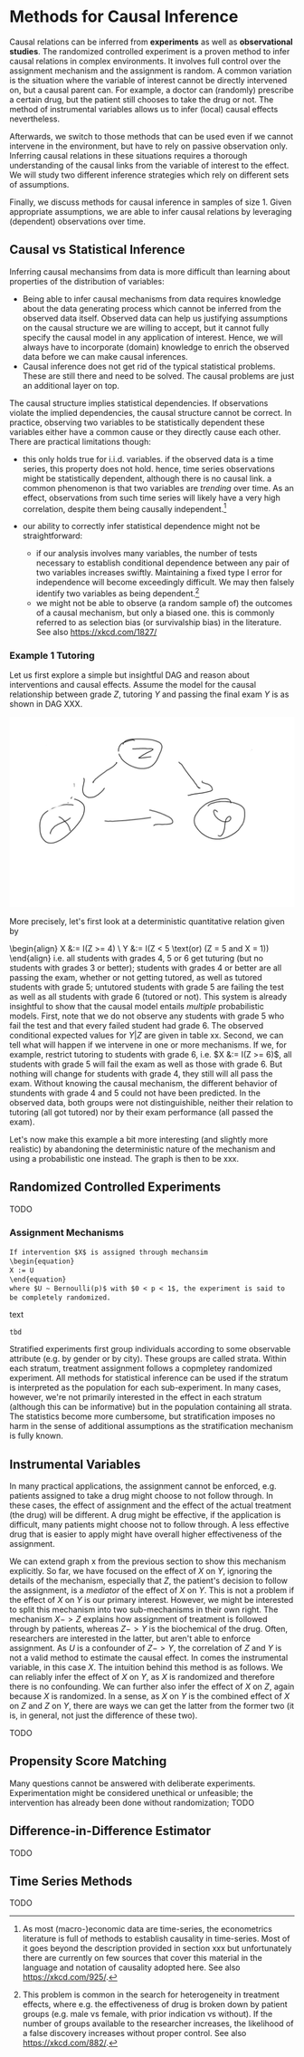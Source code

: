 # Methods for Causal Inference

Causal relations can be inferred from **experiments** as well as **observational studies**.
The randomized controlled experiment is a proven method to infer causal relations in complex environments. It involves full control over the assignment mechanism and the assignment is random.
A common variation is the situation where the variable of interest cannot be directly intervened on, but a causal parent can. For example, a doctor can (randomly) prescribe a certain drug, but the patient still chooses to take the drug or not. The method of instrumental variables allows us to infer (local) causal effects nevertheless.

Afterwards, we switch to those methods that can be used even if we cannot intervene in the environment, but have to rely on passive observation only. Inferring causal relations in these situations requires a thorough understanding of the causal links from the variable of interest to the effect. We will study two different inference strategies which rely on different sets of assumptions.

Finally, we discuss methods for causal inference in samples of size 1. Given appropriate assumptions, we are able to infer causal relations by leveraging (dependent) observations over time.

## Causal vs Statistical Inference
Inferring causal mechansims from data is more difficult than learning about properties of the distribution of variables:

* Being able to infer causal mechanisms from data requires knowledge about the data generating process which cannot be inferred from the observed data itself. Observed data can help us justifying assumptions on the causal structure we are willing to accept, but it cannot fully specify the causal model in any application of interest. Hence, we will always have to incorporate (domain) knowledge to enrich the observed data before we can make causal inferences.
* Causal inference does not get rid of the typical statistical problems. These are still there and need to be solved. The causal problems are just an additional layer on top.

The causal structure implies statistical dependencies. If observations violate the implied dependencies, the causal structure cannot be correct. In practice, observing two variables to be statistically dependent these variables either have a common cause or they directly cause each other. There are practical limitations though:

* this only holds true for i.i.d. variables. if the observed data is a time series, this property does not hold. hence, time series observations might be statistically dependent, although there is no causal link. a common phenomenon is that two variables are *trending* over time. As an effect, observations from such time series will likely have a very high correlation, despite them being causally independent.[^ts-analysis-econ]

* our ability to correctly infer statistical dependence might not be straightforward:
  * if our analysis involves many variables, the number of tests necessary to establish conditional dependence between any pair of two variables increases swiftly. Maintaining a fixed type I error for independence will become exceedingly difficult. We may then falsely identify two variables as being dependent.[^hte-error-control]
  * we might not be able to observe (a random sample of) the outcomes of a causal mechanism, but only a biased one. this is commonly referred to as selection bias (or survivalship bias) in the literature. See also https://xkcd.com/1827/

[^ts-analysis-econ]: As most (macro-)economic data are time-series, the econometrics literature is full of methods to establish causality in time-series. Most of it goes beyond the description provided in section xxx but unfortunately there are currently on few sources that cover this material in the language and notation of causality adopted here. See also https://xkcd.com/925/.

[^hte-error-control]: This problem is common in the search for heterogeneity in treatment effects, where e.g. the effectiveness of drug is broken down by patient groups (e.g. male vs female, with prior indication vs without). If the number of groups available to the researcher increases, the likelihood of a false discovery increases without proper control. See also https://xkcd.com/882/.

### Example 1 Tutoring
Let us first explore a simple but insightful DAG and reason about interventions and causal effects. Assume the model for the causal relationship between grade $Z$, tutoring $Y$ and passing the final exam $Y$ is as shown in DAG XXX.

![DAG1](images/dag_exmpl_tut1.png)

More precisely, let's first look at a deterministic quantitative relation given by

\begin{align}
X &:= I(Z >= 4) \\
Y &:= I(Z < 5 \text(or) (Z = 5 and X = 1))
\end{align}
i.e. all students with grades 4, 5 or 6 get tuturing (but no students with grades 3 or better); students with grades 4 or better are all passing the exam, whether or not getting tutored, as well as tutored students with grade 5; untutored students with grade 5 are failing the test as well as all students with grade 6 (tutored or not).
This system is already insightful to show that the causal model entails *multiple* probabilistic models. First, note that we do not observe any students with grade 5 who fail the test and that every failed student had grade 6. The observed conditional expected values for $Y|Z$ are given in table xx.
Second, we can tell what will happen if we intervene in one or more mechanisms. If we, for example, restrict tutoring to students with grade 6, i.e. $X &:= I(Z >= 6)$, all students with grade 5 will fail the exam as well as those with grade 6. But nothing will change for students with grade 4, they still will all pass the exam. Without knowing the causal mechanism, the different behavior of stundents with grade 4 and 5 could not have been predicted. In the observed data, both groups were not distinguishible, neither their relation to tutoring (all got tutored) nor by their exam performance (all passed the exam).

Let's now make this example a bit more interesting (and slightly more realistic) by abandoning the deterministic nature of the mechanism and using a probabilistic one instead. The graph is then to be xxx.



## Randomized Controlled Experiments

TODO

### Assignment Mechanisms

```{definition, rct_assignment, name = "Complete Randomization"}
If intervention $X$ is assigned through mechansim
\begin{equation}
X := U
\end{equation}
where $U ~ Bernoulli(p)$ with $0 < p < 1$, the experiment is said to be completely randomized.
```

text

```{definition, strat_assignment, name = "Stratified Randomization"}
tbd
```

Stratified experiments first group individuals according to some observable attribute (e.g. by gender or by city). These groups are called strata. Within each stratum, treatment assignment follows a copmpletey randomized experiment. All methods for statistical inference can be used if the stratum is interpreted as the population for each sub-experiment. In many cases, however, we're not primarily interested in the effect in each stratum (although this can be informative) but in the population containing all strata. The statistics become more cumbersome, but stratification imposes no harm in the sense of additional assumptions as the stratification mechanism is fully known.


## Instrumental Variables

In many practical applications, the assignment cannot be enforced, e.g. patients assigned to take a drug might choose to not follow through. In these cases, the effect of assignment and the effect of the actual treatment (the drug) will be different. A drug might be effective, if the application is difficult, many patients might choose not to follow through. A less effective drug that is easier to apply might have overall higher effectiveness of the assignment.

We can extend graph x from the previous section to show this mechanism explicitly. So far, we have focused on the effect of $X$ on $Y$, ignoring the details of the mechanism, especially that $Z$, the patient's decision to follow the assignment, is a *mediator* of the effect of $X$ on $Y$. This is not a problem if the effect of $X$ on $Y$ is our primary interest. However, we might be interested to split this mechanism into two sub-mechanisms in their own right. The mechanism $X -> Z$ explains how assignment of treatment is followed through by patients, whereas $Z -> Y$ is the biochemical of the drug. Often, researchers are interested in the latter, but aren't able to enforce assignment. As $U$ is a confounder of $Z -> Y$, the correlation of $Z$ and $Y$ is not a valid method to estimate the causal effect. In comes the instrumental variable, in this case $X$.
The intuition behind this method is as follows. We can reliably infer the effect of $X$ on $Y$, as $X$ is randomized and therefore there is no confounding. We can further also infer the effect of $X$ on $Z$, again because $X$ is randomized. In a sense, as $X$ on $Y$ is the combined effect of $X$ on $Z$ and $Z$ on $Y$, there are ways we can get the latter from the former two (it is, in general, not just the difference of these two).

TODO

## Propensity Score Matching

Many questions cannot be answered with deliberate experiments. Experimentation might be considered unethical or unfeasible; the intervention has already been done without randomization;
TODO

## Difference-in-Difference Estimator

TODO

## Time Series Methods

TODO
